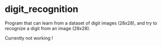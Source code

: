 # digit_recognition
Program that can learn from a dataset of digit images (28x28), and try to recognize a digit from an image (28x28).

Currently not working !
